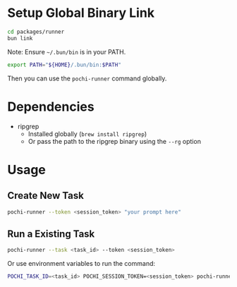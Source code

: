 # Setup Global Binary Link

```bash
cd packages/runner
bun link
```

Note: Ensure `~/.bun/bin` is in your PATH.

```bash
export PATH="${HOME}/.bun/bin:$PATH"
```

Then you can use the `pochi-runner` command globally.

# Dependencies

- ripgrep
  - Installed globally (`brew install ripgrep`)
  - Or pass the path to the ripgrep binary using the `--rg` option

# Usage

<!-- FIXME(zhiming): update the usage section after pochi-runner takes stdin prompt -->

## Create New Task

```bash
pochi-runner --token <session_token> "your prompt here"
```

## Run a Existing Task

```bash
pochi-runner --task <task_id> --token <session_token>
```

Or use environment variables to run the command:

```bash
POCHI_TASK_ID=<task_id> POCHI_SESSION_TOKEN=<session_token> pochi-runner
```
